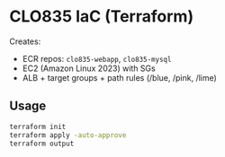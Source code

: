 # CLO835 IaC (Terraform)

Creates:
- ECR repos: `clo835-webapp`, `clo835-mysql`
- EC2 (Amazon Linux 2023) with SGs
- ALB + target groups + path rules (/blue, /pink, /lime)

## Usage
```bash
terraform init
terraform apply -auto-approve
terraform output
